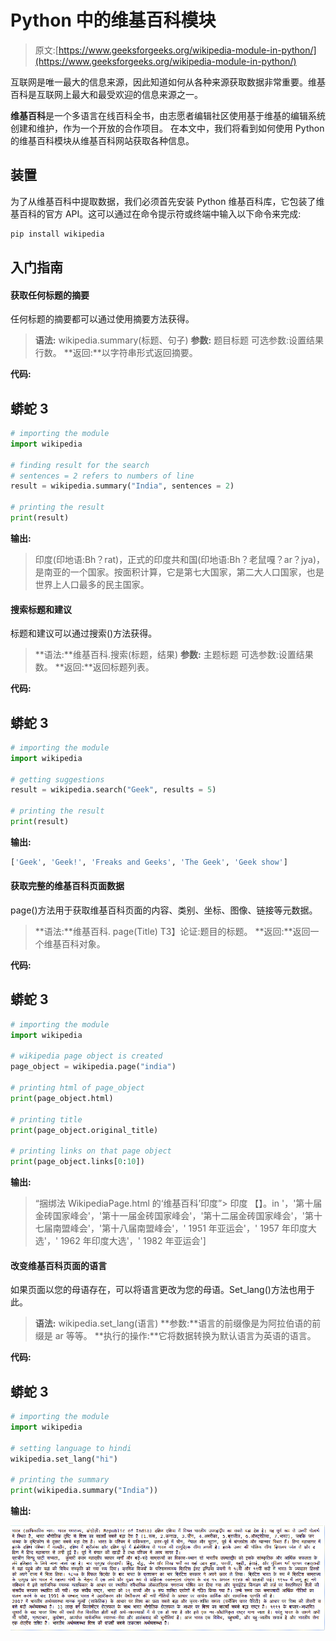 # Python 中的维基百科模块

> 原文:[https://www.geeksforgeeks.org/wikipedia-module-in-python/](https://www.geeksforgeeks.org/wikipedia-module-in-python/)

互联网是唯一最大的信息来源，因此知道如何从各种来源获取数据非常重要。维基百科是互联网上最大和最受欢迎的信息来源之一。

**维基百科**是一个多语言在线百科全书，由志愿者编辑社区使用基于维基的编辑系统创建和维护，作为一个开放的合作项目。
在本文中，我们将看到如何使用 Python 的维基百科模块从维基百科网站获取各种信息。

## 装置

为了从维基百科中提取数据，我们必须首先安装 Python 维基百科库，它包装了维基百科的官方 API。这可以通过在命令提示符或终端中输入以下命令来完成:

```py
pip install wikipedia
```

## 入门指南

#### 获取任何标题的摘要

任何标题的摘要都可以通过使用摘要方法获得。

> **语法:** wikipedia.summary(标题、句子)
> **参数:**
> 题目标题
> 可选参数:设置结果行数。
> **返回:**以字符串形式返回摘要。

**代码:**

## 蟒蛇 3

```py
# importing the module
import wikipedia

# finding result for the search
# sentences = 2 refers to numbers of line
result = wikipedia.summary("India", sentences = 2)

# printing the result
print(result)
```

**输出:**

> 印度(印地语:Bh？rat)，正式的印度共和国(印地语:Bh？老鼠嘎？ar？jya)，是南亚的一个国家。按面积计算，它是第七大国家，第二大人口国家，也是世界上人口最多的民主国家。

#### 搜索标题和建议

标题和建议可以通过搜索()方法获得。

> **语法:**维基百科.搜索(标题，结果)
> **参数:**
> 主题标题
> 可选参数:设置结果数。
> **返回:**返回标题列表。

**代码:**

## 蟒蛇 3

```py
# importing the module
import wikipedia

# getting suggestions
result = wikipedia.search("Geek", results = 5)

# printing the result
print(result)
```

**输出:**

```py
['Geek', 'Geek!', 'Freaks and Geeks', 'The Geek', 'Geek show']
```

#### 获取完整的维基百科页面数据

page()方法用于获取维基百科页面的内容、类别、坐标、图像、链接等元数据。

> **语法:**维基百科. page(Title)
> T3】论证:题目的标题。
> **返回:**返回一个维基百科对象。

**代码:**

## 蟒蛇 3

```py
# importing the module
import wikipedia

# wikipedia page object is created
page_object = wikipedia.page("india")

# printing html of page_object
print(page_object.html)

# printing title
print(page_object.original_title)

# printing links on that page object
print(page_object.links[0:10])
```

**输出:**

> “捆绑法 WikipediaPage.html 的‘维基百科’印度”>
> 印度
> 【】。in '，'第十届金砖国家峰会'，'第十一届金砖国家峰会'，'第十二届金砖国家峰会'，'第十七届南盟峰会'，'第十八届南盟峰会'，' 1951 年亚运会'，' 1957 年印度大选'，' 1962 年印度大选'，' 1982 年亚运会']

#### 改变维基百科页面的语言

如果页面以您的母语存在，可以将语言更改为您的母语。Set_lang()方法也用于此。

> **语法:** wikipedia.set_lang(语言)
> **参数:**语言的前缀像是为阿拉伯语的前缀是 ar 等等。
> **执行的操作:**它将数据转换为默认语言为英语的语言。

**代码:**

## 蟒蛇 3

```py
# importing the module
import wikipedia

# setting language to hindi
wikipedia.set_lang("hi")

# printing the summary
print(wikipedia.summary("India"))
```

**输出:**

![python-wikipedia](img/19d6ba4f58f4bfeee1b2e25f8c96367e.png)